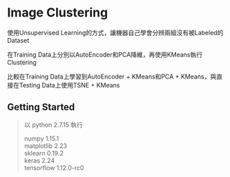 # Image Clustering

使用Unsupervised Learning的方式，讓機器自己學會分辨兩組沒有被Labeled的Dataset

在Training Data上分別以AutoEncoder和PCA降維，再使用KMeans執行Clustering

比較在Training Data上學習到AutoEncoder + KMeans和PCA + KMeans，與直接在Testing Data上使用TSNE + KMeans

## Getting Started

> 以 python 2.7.15 執行
> 
> numpy 1.15.1 </br>
> matplotlib 2.23 </br>
> sklearn 0.19.2 </br>
> keras 2.24 </br>
> tensorflow 1.12.0-rc0
